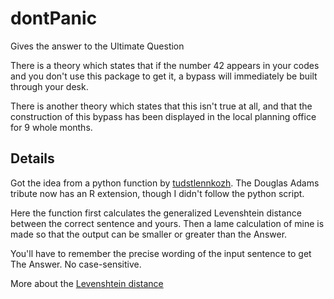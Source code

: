 # dontPanic

Gives the answer to the Ultimate Question

There is a theory which states that if the number 42 appears in your codes and you don't use this package to get it, a bypass will immediately be built through your desk.

There is another theory which states that this isn't true at all, and that the construction of this bypass has been displayed in the local planning office for 9 whole months.



## Details

Got the idea from a python function by [tudstlennkozh](https://github.com/tudstlennkozh). The Douglas Adams tribute now has an R extension, though I didn't follow the python script.

Here the function first calculates the generalized Levenshtein distance between the correct sentence and yours. Then a lame calculation of mine is made so that the output can be smaller or greater than the Answer.

You'll have to remember the precise wording of the input sentence to get The Answer. No case-sensitive.

More about the [Levenshtein distance](https://en.wikipedia.org/wiki/Levenshtein_distance)
